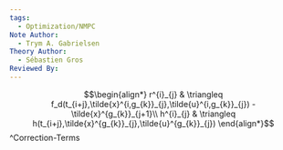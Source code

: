 ```yaml
---
tags:
  - Optimization/NMPC
Note Author:
  - Trym A. Gabrielsen
Theory Author:
  - Sébastien Gros
Reviewed By:
---
```


$$\begin{align*}
r^{i}_{j} & \triangleq f_d(t_{i+j},\tilde{x}^{i,g_{k}}_{j},\tilde{u}^{i,g_{k}}_{j}) - \tilde{x}^{g_{k}}_{j+1}\\
h^{i}_{j} & \triangleq h(t_{i+j},\tilde{x}^{g_{k}}_{j},\tilde{u}^{g_{k}}_{j})
\end{align*}$$
^Correction-Terms
